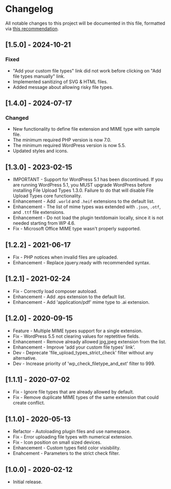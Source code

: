 # Changelog
All notable changes to this project will be documented in this file, formatted via [this recommendation](https://keepachangelog.com/).

## [1.5.0] - 2024-10-21
### Fixed
- "Add your custom file types" link did not work before clicking on "Add file types manually" link.
- Implemented sanitizing of SVG & HTML files.
- Added message about allowing risky file types.

## [1.4.0] - 2024-07-17
### Changed
- New functionality to define file extension and MIME type with sample file.
- The minimum required PHP version is now 7.0.
- The minimum required WordPress version is now 5.5.
- Updated styles and icons.

## [1.3.0] - 2023-02-15
- IMPORTANT - Support for WordPress 5.1 has been discontinued. If you are running WordPress 5.1, you MUST upgrade WordPress before installing File Upload Types 1.3.0. Failure to do that will disable File Upload Types core functionality.
- Enhancement - Add `.world` and `.heif` extensions to the default list.
- Enhancement - The list of mime types was extended with `.json`, `.otf`, and `.ttf` file extensions.
- Enhancement - Do not load the plugin textdomain locally, since it is not needed starting from WP 4.6.
- Fix - Microsoft Office MIME type wasn't properly supported.

## [1.2.2] - 2021-06-17
- Fix - PHP notices when invalid files are uploaded.
- Enhancement - Replace jquery.ready with recommended syntax.

## [1.2.1] - 2021-02-24
- Fix - Correctly load composer autoload.
- Enhancement - Add .eps extension to the default list.
- Enhancement - Add 'application/pdf' mime type to .ai extension.

## [1.2.0] - 2020-09-15
- Feature - Multiple MIME types support for a single extension.
- Fix - WordPress 5.5 not clearing values for reptetitive fields.
- Enhancement - Remove already allowed jpg,jpeg extension from the list.
- Enhancement - Improve 'add your custom file types' link'.
- Dev - Deprecate 'file_upload_types_strict_check' filter without any alternative.
- Dev - Increase priority of 'wp_check_filetype_and_ext' filter to 999.

## [1.1.1] - 2020-07-02
- Fix - Ignore file types that are already allowed by default.
- Fix - Remove duplicate MIME types of the same extension that could create conflict.

## [1.1.0] - 2020-05-13
- Refactor - Autoloading plugin files and use namespace.
- Fix - Error uploading file types with numerical extension.
- Fix - Icon position on small sized devices.
- Enhancement - Custom types field color visisbility.
- Enahcement - Parameters to the strict check filter.

## [1.0.0] - 2020-02-12
- Initial release.
